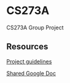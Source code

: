 # CS273A
CS273A Group Project

## Resources
[Project guidelines](https://canvas.eee.uci.edu/courses/40176/pages/project-guidelines)

[Shared Google Doc](https://docs.google.com/document/d/1VXZZXDY3P-Ea6Dw_TehHePZ7MOPSsh7tl4xhl99YVug/edit)
